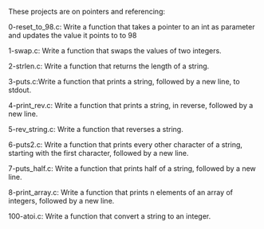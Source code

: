 These projects are on pointers and referencing:

0-reset_to_98.c: Write a function that takes a pointer to an int as parameter
and updates the value it points to to 98

1-swap.c: Write a function that swaps the values of two integers.

2-strlen.c: Write a function that returns the length of a string.

3-puts.c:Write a function that prints a string, followed by a new line, to
stdout.

4-print_rev.c: Write a function that prints a string, in reverse, followed
by a new line.

5-rev_string.c: Write a function that reverses a string.

6-puts2.c: Write a function that prints every other character of a string,
starting with the first character, followed by a new line.

7-puts_half.c: Write a function that prints half of a string, followed
by a new line.

8-print_array.c: Write a function that prints n elements of an array of
integers, followed by a new line.

100-atoi.c: Write a function that convert a string to an integer.
